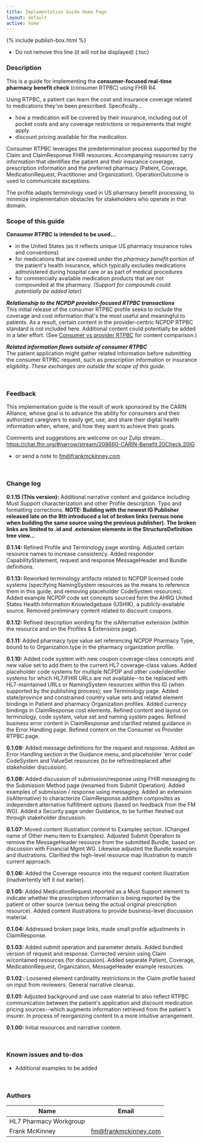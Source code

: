 ```yaml
---
title: Implementation Guide Home Page
layout: default
active: home
---
```


{% include publish-box.html %}

<!-- { :.no_toc } -->

<!-- TOC  the css styling for this is \pages\assets\css\project.css under 'markdown-toc'-->

* Do not remove this line (it will not be displayed)
{:toc}

<!-- end TOC -->

### Description

This is a guide for implementing the **consumer-focused real-time pharmacy benefit check** (consumer RTPBC) using FHIR R4.

Using RTPBC, a patient can learn the cost and insurance coverage related to medications they've been prescribed. Specifically... 
* how a medication will be covered by their insurance, including out of pocket costs and any coverage restrictions or requirements that might apply
* discount pricing available for the medication. 

Consumer RTPBC leverages the predetermination process supported by the Claim and ClaimResponse FHIR resources. Accompanying resources carry information that identifies the patient and their insurance coverage, prescription information and the preferred pharmacy (Patient, Coverage, MedicationRequest, Practitioner and Organization). OperationOutcome is used to communicate exceptions.

The profile adapts terminology used in US pharmacy benefit processing, to minimize implementation obstacles for stakeholders who operate in that domain.


### Scope of this guide
**Consumer RTPBC is intended to be used...**
* in the United States (as it reflects unique US pharmacy insurance roles and conventions)
* for medications that are covered under the *pharmacy benefit* portion of the patient's health insurance, which typically excludes medications administered during hospital care or as part of medical procedures
* for commercially available medication products that are not compounded at the pharmacy. *(Support for compounds could potentially be added later)*

***Relationship to the NCPDP provider-focused RTPBC transactions*** <br/>
This initial release of the consumer RTPBC profile seeks to include the coverage and cost information that's the most useful and meaningful to patients. As a result, certain content in the provider-centric NCPDP RTPBC standard is not included here. Additional content could potentially be added in a later effort. (See <a href="Consumer_vs_provider_RTPBC.html">Consumer vs provider RTPBC</a> for content comparison.)

***Related information flows outside of consumer RTPBC*** <br/>
The patient application might gather related information before submitting the consumer RTPBC request, such as prescription information or insurance eligibility. *These exchanges are outside the scope of this guide.*

<br>

### Feedback
This implementation guide is the result of work sponsored by the CARIN Alliance, whose goal is to advance the ability for consumers and their authorized caregivers to easily get, use, and share their digital health information when, where, and how they want to achieve their goals.

Comments and suggestions are welcome on our Zulip stream...
https://chat.fhir.org/#narrow/stream/208660-CARIN-Benefit.20Check.20IG

* or send a note to fm@frankmckinney.com

<br/>

### Change log

**0.1.15 (This version):** Additional narrative content and guidance including Must Support characterization and other Profile description. Typo and formatting corrections. **NOTE: Building with the newest IG Publisher released late on the 8th introduced a lot of broken links (versus none when building the same source using the previous publisher). The broken links are limited to .id and .extension elements in the StructureDefinition tree view...** 

**0.1.14:** Refined Profile and Terminology page wording. Adjusted certain resource names to increase consistency. Added responder CapabilityStatement, request and response MessageHeader and Bundle definitions. 

**0.1.13:** Reworked terminology artifacts related to NCPDP licensed code systems (specifying NamingSystem resources as the means to reference them in this guide, and removing placeholder CodeSystem resources). Added example NCPDP code set concepts sourced form the AHRQ United States Health Information Knowledgebase (USHIK), a publicly-available source. Removed preliminary content related to discount coupons.  

**0.1.12:** Refined description wording for the isAlternative extension (within the resource and on the Profiles & Extensions page). 

**0.1.11:** Added pharmacy type value set referencing NCPDP Pharmacy Type, bound to to Organization.type in the pharmacy organization profile. 

**0.1.10:** Added code system with new coupon coverage-class concepts and new value set to add them to the current HL7 coverage-class values. Added placeholder code systems for multiple NCPDP and other code/identifier systems for which HL7/FHIR URLs are not available--to be replaced with HL7-maintained URLs or NamingSystem resources within this IG (when supported by the publishing process); see Terminology page. Added state/province and constrained country value sets and related element bindings in Patient and pharmacy Organization profiles. Added currency bindings in ClaimResponse cost elements. Refined content and layout on terminology, code system, value set and naming system pages. Refined business error content in ClaimResponse and clarified related guidance in the Error Handling page. Refined content on the Consumer vs Provider RTPBC page. 

**0.1.09:** Added message definitions for the request and response. Added an Error Handling section in the Guidance menu, and placeholder 'error code' CodeSystem and ValueSet resources (to be refined/replaced after stakeholder discussion). 

**0.1.08:** Added discussion of submission/response using FHIR messaging to the Submission Method page (renamed from Submit Operation). Added examples of submission / response using messaging. Added an extension (isAlternative) to characterize ClaimResponse.addItem composites as independent alternative fulfillment options (based on feedback from the FM WG). Added a Security page under Guidance, to be further fleshed out through stakeholder discussion.

**0.1.07:** Moved content illustration content to Examples section. (Changed name of Other menu item to Examples). Adjusted Submit Operation to remove the MessageHeader resource from the submitted Bundle, based on discussion with Financial Mgmt WG. Likewise adjusted the Bundle examples and illustrations. Clarified the high-level resource map illustration to match current approach. 

**0.1.06:** Added the Coverage resource into the request content illustration (inadvertently left it out earlier).

**0.1.05:** Added MedicationRequest.reported as a Must Support element to indicate whether the prescription information is being reported by the patient or other source (versus being the actual original prescription resource). Added content illustrations to provide business-level discussion material.

**0.1.04:** Addressed broken page links, made small profile adjustments in ClaimResponse.

**0.1.03:** Added submit operation and parameter details. Added bundled version of request and response. Corrected version using Claim w/contained resources (for discussion). Added separate Patient, Coverage, MedicationRequest, Organization, MessageHeader example resources.

**0.1.02 :** Loosened element cardinality restrictions in the Claim profile based on input from reviewers. General narrative cleanup.

**0.1.01:** Adjusted background and use case material to also reflect RTPBC communication between the patient's application and discount medication pricing sources--which augments information retrieved from the patient's insurer. In process of reorganizing content to a more intuitive arrangement. 

**0.1.00:** Initial resources and narrative content.

<br/>

### Known issues and to-dos
* Additional examples to be added


<br/>

### Authors

<table>
<thead>
<tr>
<th>Name</th>
<th>Email</th>
</tr>
</thead>
<tbody>
<tr>
<td>HL7 Pharmacy Workgroup</td>
<td></td>
</tr>
<tr>
<td>Frank McKinney</td>
<td><a href="mailto:fm@frankmckinney.com">fm@frankmckinney.com</a></td>
</tr>
</tbody>
</table>


